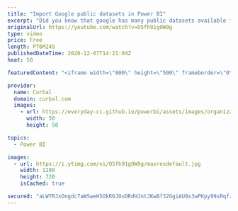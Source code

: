 ```yaml
---
title: "Import Google public datasets in Power BI"
excerpt: "Did you know that google has many public datasets available for you to use for free * (1TB query data/month)?  In todays video I will show you how to import them in Power Bi so you can start using them.  Sources mentioned in the video: Google GPD : https://cloud.google.com/public-datasets  Get google"
originalUrl: https://youtube.com/watch?v=O5fh91gOW9g
type: video
price: Free
length: PT6M24S
publishedDateTime: 2020-12-07T14:21:04Z
heat: 50

featuredContent: "<iframe width=\"800\" height=\"500\" frameborder=\"0\" src=\"https://www.youtube.com/embed/O5fh91gOW9g\" allow=\"accelerometer; autoplay; encrypted-media; gyroscope; picture-in-picture\" allowfullscreen></iframe>"

provider:
  name: Curbal
  domain: curbal.com
  images:
    - url: https://everyday-cc.github.io/powerbi/assets/images/organizations/curbal.com-50x50.jpg
      width: 50
      height: 50

topics:
  - Power BI

images:
  - url: https://i.ytimg.com/vi/O5fh91gOW9g/maxresdefault.jpg
    width: 1280
    height: 720
    isCached: true

secured: "aLW7RJxOngdc7aWSweH5OkR6JOvDRdHJntJKwBf32GgiAU8s3wPKpy99sRqfzioZcuuLo+lyBLA8bIPQMn5L2vKeUlPuabVD+OVETQFgpARJuA1HgyJ8VeljnfSV8VQggDI2fjzunNAjIi1I1Kpw20pVfpdmPH9GxH1rl4IWuQx8qRhZCD0+RcsQOCsIF7t2xPTE8wctLuVVCNkxKYPz3gYW89HuyXKeefJCBlLMREPDMO65ute/IHteui26dn9O59DvLoVTYY4+dvbGEYpdycnh3OuuuYZTyVroHyl+9HH4DI5AmgbSD/YeKFIj66/wJ7fZ7nmOc+LhyOZKEJKkRopjK8t8khVhwegFsjbR1b3eNG7UAWphpkqqYRwKOqedOCvOEhkbO/kI6mtZvgZJ9kDUN6vqHp70zuLBqhmjsEU=;z9f+Hr43Yj2yYhbrfTFOTw=="
---
```



